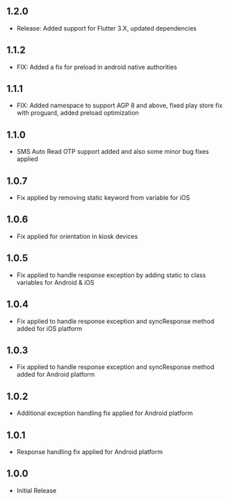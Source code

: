 ## 1.2.0

- Release: Added support for Flutter 3.X, updated dependencies

## 1.1.2

- FIX: Added a fix for preload in android native authorities

## 1.1.1

- FIX: Added namespace to support AGP 8 and above, fixed play store fix with proguard, added preload optimization

## 1.1.0

- SMS Auto Read OTP support added and also some minor bug fixes applied 

## 1.0.7

- Fix applied by removing static keyword from variable for iOS

## 1.0.6

- Fix applied for orientation in kiosk devices

## 1.0.5

- Fix applied to handle response exception by adding static to class variables for Android & iOS

## 1.0.4

- Fix applied to handle response exception and syncResponse method added for iOS platform

## 1.0.3

- Fix applied to handle response exception and syncResponse method added for Android platform

## 1.0.2

- Additional exception handling fix applied for Android platform

## 1.0.1

- Response handling fix applied for Android platform

## 1.0.0

- Initial Release
